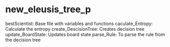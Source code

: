 # new_eleusis_tree_p
bestScientist: Base file with variables and functions
caculate_Entropy: Calculate the entropy
create_DescisionTree: Creates decision tree
update_BoardState: Updates board state
parse_Rule: To parse the rule from the decision tree

